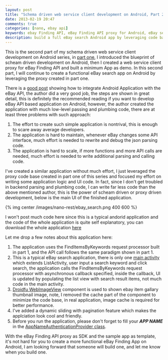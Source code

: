 ```yaml
---
layout: post
title: "Schema driven web service client development on Android, Part 2: eBay Search App"
date: 2013-02-19 20:47
comments: true
categories: [nano, ebay api]
keywords: ebay Finding API, eBay Finding API proxy for Android, eBay search app on Android
description: build a full eBay search Android app by leveraging code base created in part 1
---
```


This is the second part of my schema driven web service client development on Android series, in [part one](http://bulldog2011.github.com/blog/2013/02/17/schema-driven-on-android-part-1-hello-ebay-finding/), I introduced the blueprint of scheam driven development on Android, then I created a web service client proxy for eBay Finding API and built a minimum App as demo. In this second part, I will continue to create a functional eBay search app on Android by leveraging the proxy created in part one.

<!--more-->

There is a [good post](http://huguesjohnson.com/programming/java/android-ebay/) showing how to integrate Android Application with the eBay API, the author did a very good job, the steps are shown in great detail, this is definitely the recommended reading if you want to develop eBay API based application on Android, however, the author created the application with much low-level passing and plumbing code, there are at least three problems with such approach:  
1. The effort to create such simple application is nontrival, this is enough to scare away average developers.  
2. The application is hard to maintain, whenever eBay changes some API interface, much effort is needed to rewrite and debug the json parsing code.  
3. The application is hard to scale, if more functions and more API calls are needed, much effort is needed to write additional parsing and calling code.  

I've created a similar application without much effort, I just leveraged the proxy code base created in part one of this series and focused my effort on writing some application logic and UI code. In fact, since I don't get troubled in backend parsing and plumbing code, I can write far less code than the above mentioned author, this is the power of scheam driven or proxy driven development, below is the main UI of the finished application.

{% img center /images/nano-rest/ebay_search.png 400 600 %}

I won't post much code here since this is a typical andorid application and the code of the whole application is quite self explanatory, you can download the whole application [here](https://github.com/bulldog2011/nano-rest/tree/master/sample/EBaySearch)

Let me drop a few notes about this application here:

1. The application uses the FindItemsByKeywords request processor built in part 1, and the API call follows the same paradigm shown in part 1.
2. This is a typical eBay search application, there is only one [main activity](https://github.com/bulldog2011/nano-rest/blob/master/sample/EBaySearch/src/com/leansoft/nanorest/sample/FindingActivity.java) which extends ListActivity, user input a search keyword and click search, the application calls the FindItemsByKeywords request processor with asynchronous callback specified, inside the callback, UI is updated by populating the list view with search result items, not much code in the main activity.
3. [Droidfu WebImageView](https://github.com/mttkay/droid-fu/blob/master/src/main/java/com/github/droidfu/widgets/WebImageView.java) component is used to shown ebay item gallary thumbnail image, note, I removed the cache part of the component to minimize the code base, in real application, image cache is required for better performance.
4. I've added a dynamic sliding with pagination feature which makes the applciation look cool and friendly.
5. Before you run the application, please don't forget to fill your ***APP NAME*** in the [AppNameAuthenticationProvider class](https://github.com/mttkay/droid-fu/blob/master/src/main/java/com/github/droidfu/widgets/WebImageView.java).


With the eBay Finding API proxy as SDK and the sample app as template, it's not hard for you to create a more functional eBay Finding App on Android, I am looking forward that someone will build one, and let me know when you build one.








